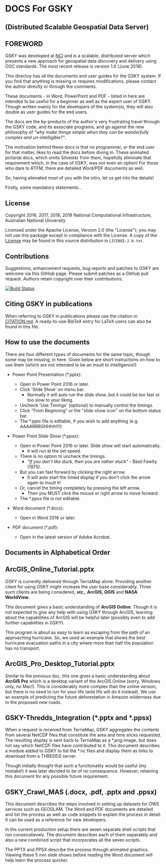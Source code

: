 DOCS For GSKY 
============================================================
(Distributed Scalable Geospatial Data Server)
---



FOREWORD
-------------

GSKY was developed at [NCI](http://nci.org.au) and is a scalable, distributed 
server which presents a new approach for geospatial data discovery and delivery 
using OGC standards. The most recent release is version 1.0 (June 2018).

This directoy has all the documents and user guides for the GSKY system. If you find that
anything is missing or requires modifications, please contact the author directly or through
the comments.

These documents - in Word, PowerPoint and PDF - listed in here are intended to 
be useful for a beginner as well as the expert user of GSKY. Though written
mainly for the developers of the system(s), they will also double as user guides for the end users.

The docs are the by-products of the author's very frustrating travel 
through the GSKY code, and its associate programs, and go against the new
philosophy of *"why make things simple when they can be wonderfully complex and un-intelligible?"*.

The motivation behind these docs is that no programmer, or the end user 
for that matter, likes to read the docs before diving in. These animated pictorial docs, 
which omits Silvester from them, hopefully eliminate that requirement which, in the case of GSKY, 
was not even an option! For those who dare to RTFM, there are detailed Word/PDF documents as well.

So, having alienated most of you with the intro, let us get into the details! 

Firstly, some mandatory statements...

License
-------

Copyright 2016, 2017, 2018, 2019 National Computational Infrastructure, Australian National University

Licensed under the Apache License, Version 2.0 (the "License"); you
may not use this package except in compliance with the License.  A
copy of the [License](http://www.apache.org/licenses/LICENSE-2.0) may
be found in this source distribution in `LICENSE-2.0.txt`.

Contributions
-------------

Suggestions, enhancement requests, bug reports and patches to GSKY are
welcome via this GitHub page. Please submit patches as a GitHub pull
request. Authors retain copyright over their contributions.

[![Build Status](https://travis-ci.org/nci/gsky.svg?branch=master)](https://travis-ci.org/nci/gsky)

Citing GSKY in publications
---------------------------

When referring to GSKY in publications please use the citation in
[CITATION.md](CITATION.md).  A ready-to-use BibTeX entry for LaTeX
users can also be found in this file.

How to use the documents
----------------------
There are four different types of documents for the same topic, though some may be missing, in here. 
Given below are short instructions on how to use them (which are not intended to be an insult to intelligence!)

- Power Point Presentation (\*.pptx):
	- Open in Power Point 2016 or later.
	- Click 'Slide Show' on menu bar.
		- Normally it will auto run the slide show, but it could be too fast or too slow to your liking.
	- Uncheck 'Use Timings' (optional) to manually control the timings.
	- Click "From Beginning" or the "slide show icon" on the bottom status bar.
	- The *.pptx file is editable, if you wish to add anything (e.g. *AAAARRRGHHHH!!!*)

- Power Point Slide Show (\*.ppsx):
	- Open in Power Point 2016 or later. Slide show will start automatically.
		- It will run at the set speed.
	- There is no option to uncheck the timings. 
		- *"If you don't like duck, then you are rather stuck"* - Basil Fawlty (1975).
	- But you can fast forward by clicking the right arrow.
		- It will auto start the timed display if you don't click the arrow again to insult it!
	- Or, cancel the timing completely by pressing the left arrow.
		- Then you MUST click the mouse or right arrow to move forward.
	- The *.ppsx file is not editable.

- Word document (\*.docx):
	- Open in Word 2016 or later.

- PDF document (\*.pdf):
	- Open in the latest version of Adobe Acrobat.

Documents in Alphabetical Order
---------------------------

ArcGIS_Online_Tutorial.pptx
---

GSKY is currently delivered through TerriaMap alone. Providing another client for using GSKY might
increase the user base considerably. Three such clients are being considered, ***viz.,*** **ArcGIS, QGIS** and **NASA WorldView**.

This document gives a basic understanding of **ArcGIS Online**. Though it is not expected to give
any help with using GSKY through ArcGIS, learning about the capabilities of ArcGIS will be helpful later 
(possibly even to add further capabilities in GSKY). 

This program is about as easy to learn as escaping from the path of an approaching hurricane. 
So, we used an example that shows the best hurricane evacuation paths in a city where more than half 
the population has no transport.

ArcGIS_Pro_Desktop_Tutorial.pptx
---

Similar to the previous doc, this one gives a basic understanding about **ArcGIS Pro** which is a desktop variant of the
ArcGIS Online (sorry, Windows only, no Mac!). This is considerably more complex than the online version, but there is 
no need to run for your life (wild life will do it instead). We use an example of predicting the future deforestation 
in Amazon wilderness due to the proposed new roads.

GSKY-Thredds_Integration (\*.pptx and \*.ppsx)
---

When a request is received from TerriaMap, GSKY aggregates the contents from several NetCDF files that constitute
the area and time slices requested. The resulting display is sent back to TerriaMap as a \*.png image, but does not
say which NetCDF files have contributed to it. This document describes a module added to GSKY to list the \*.nc
files and display them as links to download from a THREDDS server.

Though initially thought that such a functionality would be useful (my mistake!) it was later decided to be of no consequence.
However, retaining this document for any possible future requirement.

GSKY_Crawl_MAS (.docx, .pdf, .pptx and .ppsx)
---

This document describes the steps involved in setting up datasets for OWS services such as GEOGLAM. 
The Word and PDF documents are detailed and list the process as well as code snippets to explain the process in detail. 
It can be used as a reference for new developers.

In the current production setup there are seven separate shell scripts that run consecutievely. The document describes
each of them separately and also a new combined script that incorporates all the seven scripts.

The PPTX and PPSX describe the process through animated graphics. Viewing these 5 min slide shows before reading the 
Word document will help learn the process quicker.




